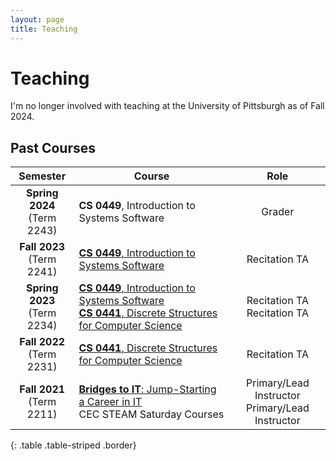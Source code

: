 ```yaml
---
layout: page
title: Teaching
---
```


# Teaching

I'm no longer involved with teaching at the University of Pittsburgh as of Fall 2024. 

## Past Courses

|             Semester             | Course                                                                                                                                                                                           |                         Role                         |
| :------------------------------: | ------------------------------------------------------------------------------------------------------------------------------------------------------------------------------------------------ | :--------------------------------------------------: |
| **Spring 2024**<br />(Term 2243) | <i class="pitt-icon"></i> **CS 0449**, Introduction to Systems Software                                                                                                                          |                        Grader                        |
|  **Fall 2023**<br />(Term 2241)  | <i class="pitt-icon"></i> [**CS 0449**, Introduction to Systems Software](./CS0449-2241/)                                                                                                        |                    Recitation TA                     |
| **Spring 2023**<br />(Term 2234) | <i class="pitt-icon"></i> [**CS 0449**, Introduction to Systems Software](./CS0449-2234/)<br /><i class="pitt-icon"></i> [**CS 0441**, Discrete Structures for Computer Science](./CS0441-2234/) |           Recitation TA<br />Recitation TA           |
|  **Fall 2022**<br />(Term 2231)  | <i class="pitt-icon"></i> [**CS 0441**, Discrete Structures for Computer Science](./CS0441-2231/)                                                                                                |                    Recitation TA                     |
|  **Fall 2021**<br />(Term 2211)  | <i class="pitt-icon"></i> [**Bridges to IT**: Jump-Starting a Career in IT](bridges-to-it.html)<br /><i class="pitt-icon"></i> CEC STEAM Saturday Courses                                        | Primary/Lead Instructor<br />Primary/Lead Instructor |
{: .table .table-striped .border}
